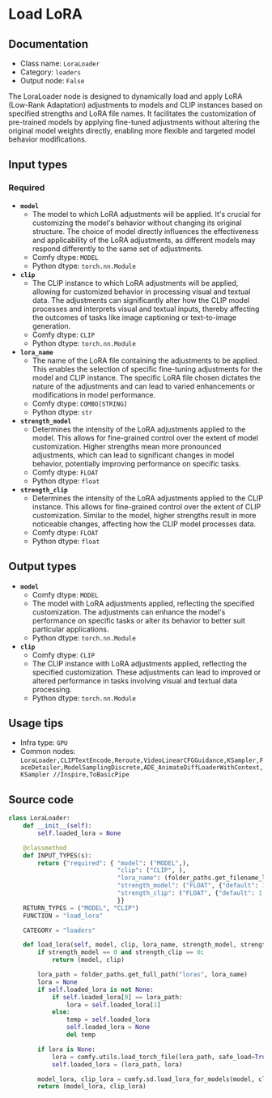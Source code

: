 # Load LoRA
## Documentation
- Class name: `LoraLoader`
- Category: `loaders`
- Output node: `False`

The LoraLoader node is designed to dynamically load and apply LoRA (Low-Rank Adaptation) adjustments to models and CLIP instances based on specified strengths and LoRA file names. It facilitates the customization of pre-trained models by applying fine-tuned adjustments without altering the original model weights directly, enabling more flexible and targeted model behavior modifications.
## Input types
### Required
- **`model`**
    - The model to which LoRA adjustments will be applied. It's crucial for customizing the model's behavior without changing its original structure. The choice of model directly influences the effectiveness and applicability of the LoRA adjustments, as different models may respond differently to the same set of adjustments.
    - Comfy dtype: `MODEL`
    - Python dtype: `torch.nn.Module`
- **`clip`**
    - The CLIP instance to which LoRA adjustments will be applied, allowing for customized behavior in processing visual and textual data. The adjustments can significantly alter how the CLIP model processes and interprets visual and textual inputs, thereby affecting the outcomes of tasks like image captioning or text-to-image generation.
    - Comfy dtype: `CLIP`
    - Python dtype: `torch.nn.Module`
- **`lora_name`**
    - The name of the LoRA file containing the adjustments to be applied. This enables the selection of specific fine-tuning adjustments for the model and CLIP instance. The specific LoRA file chosen dictates the nature of the adjustments and can lead to varied enhancements or modifications in model performance.
    - Comfy dtype: `COMBO[STRING]`
    - Python dtype: `str`
- **`strength_model`**
    - Determines the intensity of the LoRA adjustments applied to the model. This allows for fine-grained control over the extent of model customization. Higher strengths mean more pronounced adjustments, which can lead to significant changes in model behavior, potentially improving performance on specific tasks.
    - Comfy dtype: `FLOAT`
    - Python dtype: `float`
- **`strength_clip`**
    - Determines the intensity of the LoRA adjustments applied to the CLIP instance. This allows for fine-grained control over the extent of CLIP customization. Similar to the model, higher strengths result in more noticeable changes, affecting how the CLIP model processes data.
    - Comfy dtype: `FLOAT`
    - Python dtype: `float`
## Output types
- **`model`**
    - Comfy dtype: `MODEL`
    - The model with LoRA adjustments applied, reflecting the specified customization. The adjustments can enhance the model's performance on specific tasks or alter its behavior to better suit particular applications.
    - Python dtype: `torch.nn.Module`
- **`clip`**
    - Comfy dtype: `CLIP`
    - The CLIP instance with LoRA adjustments applied, reflecting the specified customization. These adjustments can lead to improved or altered performance in tasks involving visual and textual data processing.
    - Python dtype: `torch.nn.Module`
## Usage tips
- Infra type: `GPU`
- Common nodes: `LoraLoader,CLIPTextEncode,Reroute,VideoLinearCFGGuidance,KSampler,FaceDetailer,ModelSamplingDiscrete,ADE_AnimateDiffLoaderWithContext,KSampler //Inspire,ToBasicPipe`


## Source code
```python
class LoraLoader:
    def __init__(self):
        self.loaded_lora = None

    @classmethod
    def INPUT_TYPES(s):
        return {"required": { "model": ("MODEL",),
                              "clip": ("CLIP", ),
                              "lora_name": (folder_paths.get_filename_list("loras"), ),
                              "strength_model": ("FLOAT", {"default": 1.0, "min": -20.0, "max": 20.0, "step": 0.01}),
                              "strength_clip": ("FLOAT", {"default": 1.0, "min": -20.0, "max": 20.0, "step": 0.01}),
                              }}
    RETURN_TYPES = ("MODEL", "CLIP")
    FUNCTION = "load_lora"

    CATEGORY = "loaders"

    def load_lora(self, model, clip, lora_name, strength_model, strength_clip):
        if strength_model == 0 and strength_clip == 0:
            return (model, clip)

        lora_path = folder_paths.get_full_path("loras", lora_name)
        lora = None
        if self.loaded_lora is not None:
            if self.loaded_lora[0] == lora_path:
                lora = self.loaded_lora[1]
            else:
                temp = self.loaded_lora
                self.loaded_lora = None
                del temp

        if lora is None:
            lora = comfy.utils.load_torch_file(lora_path, safe_load=True)
            self.loaded_lora = (lora_path, lora)

        model_lora, clip_lora = comfy.sd.load_lora_for_models(model, clip, lora, strength_model, strength_clip)
        return (model_lora, clip_lora)

```
